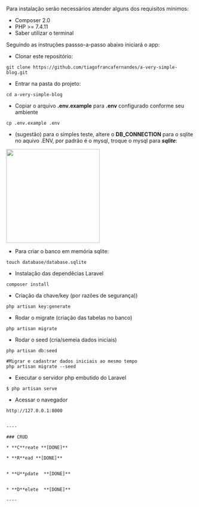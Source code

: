 Para instalação serão necessários atender alguns dos requisitos mínimos:
* Composer 2.0
* PHP >= 7.4.11
* Saber utilizar o terminal

Seguindo as instruções passso-a-passo abaixo iniciará o app:

* Clonar este repositório:
```shell
git clone https://github.com/tiagofrancafernandes/a-very-simple-blog.git
```

* Entrar na pasta do projeto:
```shell
cd a-very-simple-blog
```

* Copiar o arquivo **.env.example** para __.env__  configurado conforme seu ambiente
```shell
cp .env.example .env
```

* (sugestão) para o simples teste, altere o __DB_CONNECTION__ para o sqlite no aquivo .ENV, por padrão é o mysql, troque o mysql para __*sqlite*__:
<img src="https://i.imgur.com/oBkylKL.png" width="250" height="250" />

* Para criar o banco em memória sqlite:
```shell
touch database/database.sqlite
```

* Instalação das dependêcias Laravel
```shell
composer install
```

* Criação da chave/key (por razões de segurança))
```shell
php artisan key:generate
```

* Rodar o migrate (criação das tabelas no banco)
```shell
php artisan migrate
```

* Rodar o seed (cria/semeia dados iniciais)
```shell
php artisan db:seed

#Migrar e cadastrar dados iniciais ao mesmo tempo
php artisan migrate --seed
```

* Executar o servidor php embutido do Laravel
```shell
$ php artisan serve
```

* Acessar o navegador
```shell
http://127.0.0.1:8000


----

### CRUD

* **C**reate **[DONE]**

* **R**ead **[DONE]**


* **U**pdate  **[DONE]**


* **D**elete  **[DONE]**

----

